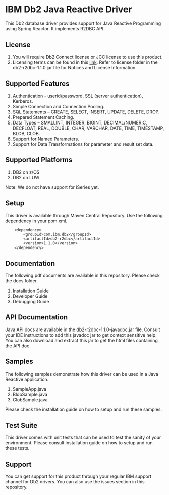 # IBM Db2 Java Reactive Driver

This Db2 database driver provides support for Java Reactive Programming using Spring Reactor. It implements R2DBC API.

## License
1. You will require Db2 Connect license or JCC license to use this product.
1. Licensing terms can be found in this [link](https://www.ibm.com/terms/?id=L-TGGQ-CSZLVM). Refer to license folder in the db2-r2dbc-1.1.0.jar file for Notices and License Information.

## Supported Features
1. Authentication - userid/password, SSL (server authentication), Kerberos.
1. Simple Connection and Connection Pooling.
1. SQL Statements – CREATE, SELECT, INSERT, UPDATE, DELETE, DROP.
1. Prepared Statement Caching.
1. Data Types – SMALLINT, INTEGER, BIGINT, DECIMAL/NUMERIC, DECFLOAT, REAL, DOUBLE, CHAR, VARCHAR, DATE, TIME, TIMESTAMP, BLOB, CLOB.
1. Support for Named Parameters.
1. Support for Data Transformations for parameter and result set data.

## Supported Platforms
1. DB2 on z/OS
1. DB2 on LUW

Note: We do not have support for iSeries yet.

## Setup
This driver is available through Maven Central Repository. Use the following dependency in your pom.xml.

```
    <dependency>
        <groupId>com.ibm.db2</groupId>
        <artifactId>db2-r2dbc</artifactId>
        <version>1.1.0</version>
    </dependency>
```

## Documentation
The following pdf documents are available in this repository. Please check the docs folder.
1. Installation Guide
1. Developer Guide
1. Debugging Guide

## API Documentation
Java API docs are available in the db2-r2dbc-1.1.0-javadoc.jar file. Consult your IDE instructions to add this javadoc jar to get context sensitive help. You can also download and extract this jar to get the html files containing the API doc.

## Samples
The following samples demonstrate how this driver can be used in a Java Reactive application. 
1. SampleApp.java
1. BlobSample.java
1. ClobSample.java

Please check the installation guide on how to setup and run these samples.

## Test Suite
This driver comes with unit tests that can be used to test the sanity of your environment. Please consult installation guide on how to setup and run these tests.

## Support
You can get support for this product through your regular IBM support channel for Db2 drivers. You can also use the issues section in this repository.


